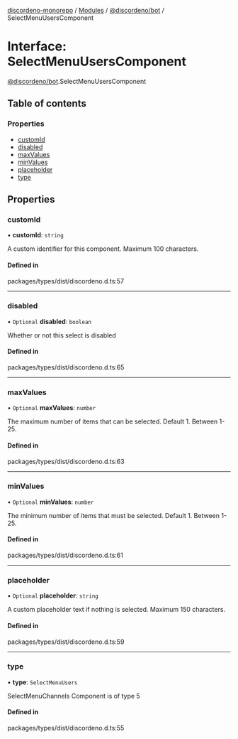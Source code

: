 [discordeno-monorepo](../README.md) / [Modules](../modules.md) / [@discordeno/bot](../modules/discordeno_bot.md) / SelectMenuUsersComponent

# Interface: SelectMenuUsersComponent

[@discordeno/bot](../modules/discordeno_bot.md).SelectMenuUsersComponent

## Table of contents

### Properties

- [customId](discordeno_bot.SelectMenuUsersComponent.md#customid)
- [disabled](discordeno_bot.SelectMenuUsersComponent.md#disabled)
- [maxValues](discordeno_bot.SelectMenuUsersComponent.md#maxvalues)
- [minValues](discordeno_bot.SelectMenuUsersComponent.md#minvalues)
- [placeholder](discordeno_bot.SelectMenuUsersComponent.md#placeholder)
- [type](discordeno_bot.SelectMenuUsersComponent.md#type)

## Properties

### customId

• **customId**: `string`

A custom identifier for this component. Maximum 100 characters.

#### Defined in

packages/types/dist/discordeno.d.ts:57

---

### disabled

• `Optional` **disabled**: `boolean`

Whether or not this select is disabled

#### Defined in

packages/types/dist/discordeno.d.ts:65

---

### maxValues

• `Optional` **maxValues**: `number`

The maximum number of items that can be selected. Default 1. Between 1-25.

#### Defined in

packages/types/dist/discordeno.d.ts:63

---

### minValues

• `Optional` **minValues**: `number`

The minimum number of items that must be selected. Default 1. Between 1-25.

#### Defined in

packages/types/dist/discordeno.d.ts:61

---

### placeholder

• `Optional` **placeholder**: `string`

A custom placeholder text if nothing is selected. Maximum 150 characters.

#### Defined in

packages/types/dist/discordeno.d.ts:59

---

### type

• **type**: `SelectMenuUsers`

SelectMenuChannels Component is of type 5

#### Defined in

packages/types/dist/discordeno.d.ts:55
